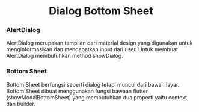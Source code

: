 <h1><center>Dialog Bottom Sheet</center></h1>

### AlertDialog
<p>AlertDialog merupakan tampilan dari material design yang digunakan untuk menginformasikan dan mendapatkan input dari user. Untuk membuat AlertDialog membutuhkan method showDialog.</p>

### Bottom Sheet
<p>Bottom Sheet berfungsi seperti dialog tetapi muncul dari bawah layar. Bottom Sheet dibuat menggunakan fungsi bawaan flutter (showModalBottomSheet) yang membutuhkan dua properti yaitu context dan builder.</p>